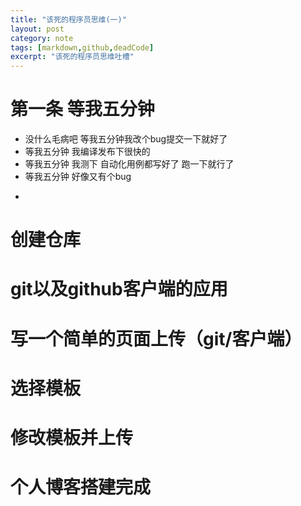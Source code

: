 ```yaml
---
title: "该死的程序员思维(一)"
layout: post
category: note
tags: [markdown,github,deadCode]
excerpt: "该死的程序员思维吐槽"
---
```

# 第一条 等我五分钟
 * 没什么毛病吧 等我五分钟我改个bug提交一下就好了 
 * 等我五分钟 我编译发布下很快的
 * 等我五分钟 我测下 自动化用例都写好了 跑一下就行了
 * 等我五分钟 好像又有个bug
 * >>>
# 创建仓库
# git以及github客户端的应用
# 写一个简单的页面上传（git/客户端）
# 选择模板
# 修改模板并上传
# 个人博客搭建完成
